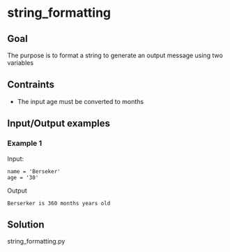 # string_formatting

## Goal
The purpose is to format a string to generate an output message using two variables

## Contraints
- The input age must be converted to months

## Input/Output examples

### Example 1

Input:
    
    name = 'Berseker'
    age = '30'

Output

    Berserker is 360 months years old



## Solution

string_formatting.py

